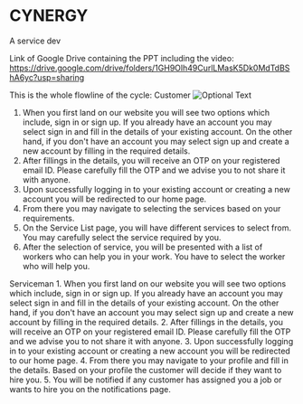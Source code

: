 # CYNERGY
A service dev

Link of Google Drive containing the PPT including the video:
https://drive.google.com/drive/folders/1GH9Olh49CurlLMasK5Dk0MdTdBShA6yc?usp=sharing

This is the whole flowline of the cycle:
 Customer
 ![Optional Text](https://github.com/rohitkumar9710/CYNERGY/blob/main/media/customer/images/5990-1.jpg)
1.	When you first land on our website you will see two options which include, sign in or sign up. If you already have an account you may select sign in and fill in the details of your existing account. On the other hand, if you don't have an account you may select sign up and create a new account by filling in the required details.
2.	After fillings in the details, you will receive an OTP on your registered email ID. Please carefully fill the OTP and we advise you to not share it with anyone.
3.	Upon successfully logging in to your existing account or creating a new account you will be redirected to our home page.
4.	From there you may navigate to selecting the services based on your requirements.
5.	On the Service List page, you will have different services to select from. You may carefully select the service required by you.
6.	After the selection of service, you will be presented with a list of workers who can help you in your work. You have to select the worker who will help you.


Serviceman
    1. When you first land on our website you will see two options which include, sign in or sign up. If you already have an account you may select sign in and fill in the details of your existing account. On the other hand, if you don't have an account you may select sign up and create a new account by filling in the required details.
    2. After fillings in the details, you will receive an OTP on your registered email ID. Please carefully fill the OTP and we advise you to not share it with anyone.
    3. Upon successfully logging in to your existing account or creating a new account you will be redirected to our home page.
    4. From there you may navigate to your profile and fill in the details. Based on your profile the customer will decide if they want to hire you.
    5. You will be notified if any customer has assigned you a job or wants to hire you on the notifications page.

   
